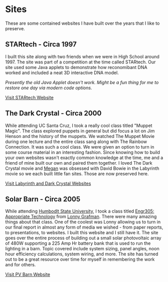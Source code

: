 # Sites

These are some contained websites I have built over the years that I like to preserve.

## STARtech - Circa 1997

I built this site along with two friends when we were in High School around 1997. The site was part of a competition at the time called STARtech. Our site used some Java applets to demonstrate how reconomibant DNA worked and included a neat 3D interactive DNA model.

*Presently the old Java Applet doesn't work. Might be a fun thing for me to restore one day via modern code options.*

[Visit STARtech Website](STARtech/index.html)

## The Dark Crystal - Circa 2000

While attending UC Santa Cruz, I took a really cool class titled "Muppet Magic". The class explored puppets in general but did focus a lot on Jim Henson and the history of the muppets. We watched The Muppet Movie during one lecture and the entire class sang along with The Rainbow Connection. It was such a cool class. We were given an option to turn in some course material in an interesting fashion. Since knowing how to build your own websites wasn't exactly common knowledge at the time, me and a friend of mine built our own and paired them together. I loved The Dark Crystal movie and [Megan](https://www.linkedin.com/in/megan-mallamace-b5171517b/) was obsessed with David Bowie in the Labyrinth movie so we each built little fan sites. Those are now preserved here.

[Visit Labyrinth and Dark Crystal Websites](THEA80/index.html)

## Solar Barn - Circa 2005

While attending [Humbodlt State University](https://www.humboldt.edu/ "Cal Poly Humboldt"), I took a class titled [Engr305: Appropriate Technology](https://www.appropedia.org/Engr305_Appropriate_Technology_Projects) from [Lonny Grafman](https://www.linkedin.com/in/lonnygrafman/). There were many amazing things about that class. One of the coolest was Lonny allowing us to turn in our final report in almost any form of media we wished - from paper reports, to presentations, to websites. I built this website and I still have it. The site goes over the entire process of building out a small solar photovoltaic array of 480W supporting a 225 Amp Hr battery bank that is used to run the lighting in a barn. Topic covered include system sizing, panel angles, noon hour efficiency calculations, system wiring, and more. The site has turned out to be a great resource over time for myself in remembering the work and for others.

[Visit PV Barn Website](pvbarn/index.html)
